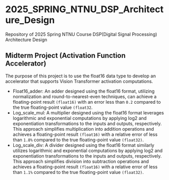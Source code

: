 # 2025_SPRING_NTNU_DSP_Architecture_Design
Repository of 2025 Spring NTNU Course DSP(Digital Signal Processing) Architecture Design

## Midterm Project (Activation Function Accelerator)
The purpose of this project is to use the float16 data type to develop an accelerator that supports Vision Transformer activation computations.
- Float16_adder: An adder designed using the float16 format, utilizing normalization and round-to-nearest-even techniques, can achieve a floating-point result `(float16)` with an error less than `0.2` compared to the true floating-point value `(float32`.
- Log_scale_mul: A multiplier designed using the float16 format leverages logarithmic and exponential computations by applying log2 and exponentiation transformations to the inputs and outputs, respectively. This approach simplifies multiplication into addition operations and achieves a floating-point result `(float16)` with a relative error of less than `1.8%` compared to the true floating-point value `(float32)`.
- Log_scale_div: A divider designed using the float16 format similarly utilizes logarithmic and exponential computations by applying log2 and exponentiation transformations to the inputs and outputs, respectively. This approach simplifies division into subtraction operations and achieves a floating-point result `(float16)` with a relative error of less than `1.1%` compared to the true floating-point value `(float32)`.
